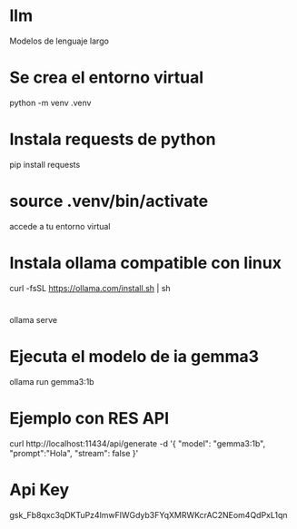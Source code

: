# llm
Modelos de lenguaje largo

# Se crea el entorno virtual
python -m venv .venv

# Instala requests de python
pip install requests

# source .venv/bin/activate
accede a tu entorno virtual

# Instala ollama compatible con linux
curl -fsSL https://ollama.com/install.sh | sh
# 
ollama serve

# Ejecuta el modelo de ia gemma3
ollama run gemma3:1b 

# Ejemplo con RES API
curl http://localhost:11434/api/generate -d '{
  "model": "gemma3:1b",
  "prompt":"Hola",
  "stream": false
}'

# Api Key
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